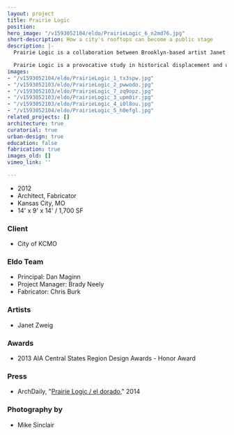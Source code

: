 ```yaml
---
layout: project
title: Prairie Logic
position: 
hero_image: "/v1593052104/eldo/PrairieLogic_6_n2md76.jpg"
short-description: How a city's rooftops can become a public stage
description: |-
  Prairie Logic is a collaboration between Brooklyn-based artist Janet Zweig and El Dorado. Comprised of a full scale perforated aluminum boxcar in a 25,000 square foot sea of native prairie grass, it was commissioned by the City of Kansas City, Missouri as part of their 1% for Public Art program. The work is situated on a half-acre planted roof 4 stories above Main Street in downtown Kansas City. It is meant to be experienced at three different scales: viewed from the neighboring skyscrapers looking down; viewed in the distance from the green roof; and experienced close up as both a place of solitary contemplation and as a programmed community performance space.

  Prairie Logic is a provocative study in historical displacement and urban juxtaposition: can a historic relic of a past frontier help us re-imagine a new urban frontier amongst our city’s rooftops?
images:
- "/v1593052104/eldo/PrairieLogic_1_tx3spw.jpg"
- "/v1593052103/eldo/PrairieLogic_2_pwwodo.jpg"
- "/v1593052103/eldo/PrairieLogic_7_zq9opz.jpg"
- "/v1593052103/eldo/PrairieLogic_3_upm0ir.jpg"
- "/v1593052103/eldo/PrairieLogic_4_i0l8ou.jpg"
- "/v1593052104/eldo/PrairieLogic_5_h0efgl.jpg"
related_projects: []
architecture: true
curatorial: true
urban-design: true
education: false
fabrication: true
images_old: []
vimeo_link: ''

---
```

* 2012
* Architect, Fabricator
* Kansas City, MO
* 14' x 9' x 14' / 1,700 SF

### Client

* City of KCMO

### Eldo Team

* Principal: Dan Maginn
* Project Manager: Brady Neely
* Fabricator: Chris Burk

### Artists

* Janet Zweig

### Awards

* 2013 AIA Central States Region Design Awards - Honor Award

### Press

* ArchDaily, "[Prairie Logic / el dorado](https://www.archdaily.com/557816/prairie-logic-el-dorado)," 2014

### Photography by

* Mike Sinclair
